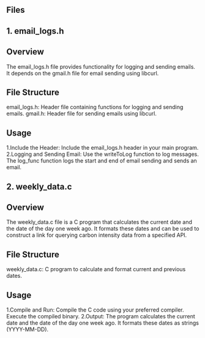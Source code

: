 ## Files
## 1. email_logs.h
## Overview
   The email_logs.h file provides functionality for logging and sending emails. It depends 
   on the gmail.h file for email sending using libcurl.

## File Structure
   email_logs.h: Header file containing functions for logging and sending emails.
   gmail.h: Header file for sending emails using libcurl.
   
## Usage
   1.Include the Header:
     Include the email_logs.h header in your main program.
   2.Logging and Sending Email:
     Use the writeToLog function to log messages.
     The log_func function logs the start and end of email sending and sends an email.

## 2. weekly_data.c
## Overview
   The weekly_data.c file is a C program that calculates the current date and the date of 
   the day one week ago. It formats these dates and can be used to construct a link for 
   querying carbon intensity data from a specified API.

## File Structure
   weekly_data.c: C program to calculate and format current and previous dates.

## Usage
   1.Compile and Run:
     Compile the C code using your preferred compiler.
     Execute the compiled binary.
   2.Output:
     The program calculates the current date and the date of the day one week ago.
     It formats these dates as strings (YYYY-MM-DD).
